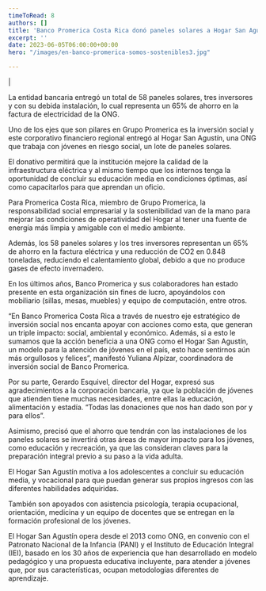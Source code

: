 ```yaml
---
timeToRead: 8
authors: []
title: 'Banco Promerica Costa Rica donó paneles solares a Hogar San Agustín'
excerpt: ''
date: 2023-06-05T06:00:00+00:00
hero: "/images/en-banco-promerica-somos-sostenibles3.jpg"

---
```

|




La entidad bancaria entregó un total de 58 paneles solares, tres inversores y con su debida instalación, lo cual representa un 65% de ahorro en la factura de electricidad de la ONG.

Uno de los ejes que son pilares en Grupo Promerica es la inversión social y este corporativo financiero regional entregó al Hogar San Agustín, una ONG que trabaja con jóvenes en riesgo social, un lote de paneles solares.

El donativo permitirá que la institución mejore la calidad de la infraestructura eléctrica y al mismo tiempo que los internos tenga la oportunidad de concluir su educación media en condiciones óptimas, así como capacitarlos para que aprendan un oficio.

Para Promerica Costa Rica, miembro de Grupo Promerica, la responsabilidad social empresarial y la sostenibilidad van de la mano para mejorar las condiciones de operatividad del Hogar al tener una fuente de energía más limpia y amigable con el medio ambiente.

Además, los 58 paneles solares y los tres inversores representan un 65% de ahorro en la factura eléctrica y una reducción de CO2 en 0.848 toneladas, reduciendo el calentamiento global, debido a que no produce gases de efecto invernadero.

En los últimos años, Banco Promerica y sus colaboradores han estado presente en esta organización sin fines de lucro, apoyándolos con mobiliario (sillas, mesas, muebles) y equipo de computación, entre otros.

“En Banco Promerica Costa Rica a través de nuestro eje estratégico de inversión social nos encanta apoyar con acciones como esta, que generan un triple impacto: social, ambiental y económico. Además, si a esto le sumamos que la acción beneficia a una ONG como el Hogar San Agustín, un modelo para la atención de jóvenes en el país, esto hace sentirnos aún más orgullosos y felices”, manifestó Yuliana Alpízar, coordinadora de inversión social de Banco Promerica.

Por su parte, Gerardo Esquivel, director del Hogar, expresó sus agradecimientos a la corporación bancaria, ya que la población de jóvenes que atienden tiene muchas necesidades, entre ellas la educación, alimentación y estadía. “Todas las donaciones que nos han dado son por y para ellos”.

Asimismo, precisó que el ahorro que tendrán con las instalaciones de los paneles solares se invertirá otras áreas de mayor impacto para los jóvenes, como educación y recreación, ya que las consideran claves para la preparación integral previo a su paso a la vida adulta.

El Hogar San Agustín motiva a los adolescentes a concluir su educación media, y vocacional para que puedan generar sus propios ingresos con las diferentes habilidades adquiridas. 

También son apoyados con asistencia psicología, terapia ocupacional, orientación, medicina y un equipo de docentes que se entregan en la formación profesional de los jóvenes.

El Hogar San Agustín opera desde el 2013 como ONG, en convenio con el Patronato Nacional de la Infancia (PANI) y el Instituto de Educación Integral (IEI), basado en los 30 años de experiencia que han desarrollado en modelo pedagógico y una propuesta educativa incluyente, para atender a jóvenes que, por sus características, ocupan metodologías diferentes de aprendizaje.

